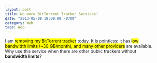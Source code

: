```yaml
---
layout: post
title: No more BitTorrent Tracker Services!
date: "2013-05-08 18:09:00 -0700"
category: Web
tags: Web
---
```

I am <mark>removing my BitTorrent tracker</mark> today. It is pointless: it has <mark>low bandwidth limits (~30 GB/month), and many other providers</mark> are available. Why use this service when there are other public trackers without **bandwidth limits**?
